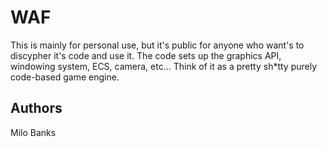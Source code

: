 # WAF
This is mainly for personal use, but it's public for anyone who want's to discypher it's code and
use it. The code sets up the graphics API, windowing system, ECS, camera, etc... Think of it as a
pretty sh\*tty purely code-based game engine.

## Authors
Milo Banks

